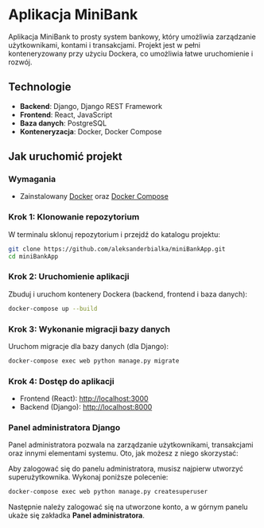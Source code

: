 
# Aplikacja MiniBank

Aplikacja MiniBank to prosty system bankowy, który umożliwia zarządzanie użytkownikami, kontami i transakcjami. Projekt jest w pełni konteneryzowany przy użyciu Dockera, co umożliwia łatwe uruchomienie i rozwój.

## Technologie
- **Backend**: Django, Django REST Framework
- **Frontend**: React, JavaScript
- **Baza danych**: PostgreSQL
- **Konteneryzacja**: Docker, Docker Compose

## Jak uruchomić projekt

### Wymagania
- Zainstalowany [Docker](https://docs.docker.com/get-docker/) oraz [Docker Compose](https://docs.docker.com/compose/install/)

### Krok 1: Klonowanie repozytorium
W terminalu sklonuj repozytorium i przejdź do katalogu projektu:

```bash
git clone https://github.com/aleksanderbialka/miniBankApp.git
cd miniBankApp
```

### Krok 2: Uruchomienie aplikacji
Zbuduj i uruchom kontenery Dockera (backend, frontend i baza danych):

```bash
docker-compose up --build
```

### Krok 3: Wykonanie migracji bazy danych
Uruchom migracje dla bazy danych (dla Django):

```bash
docker-compose exec web python manage.py migrate
```

### Krok 4: Dostęp do aplikacji
- Frontend (React): [http://localhost:3000](http://localhost:3000)
- Backend (Django): [http://localhost:8000](http://localhost:8000)

### Panel administratora Django
Panel administratora pozwala na zarządzanie użytkownikami, transakcjami oraz innymi elementami systemu. Oto, jak możesz z niego skorzystać:

Aby zalogować się do panelu administratora, musisz najpierw utworzyć superużytkownika. Wykonaj poniższe polecenie:

```bash
docker-compose exec web python manage.py createsuperuser
```
Następnie należy zalogować się na utworzone konto, a w górnym panelu ukaże się zakładka **Panel administratora**.
